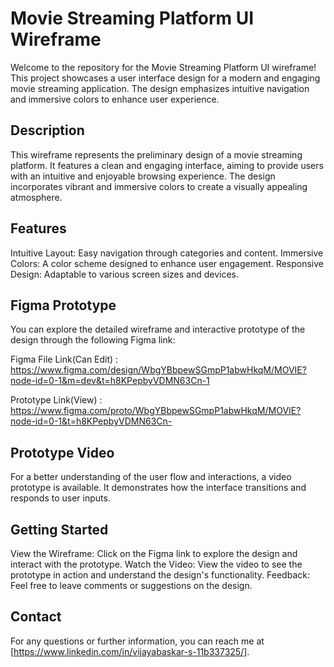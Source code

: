 # Movie Streaming Platform UI Wireframe
 Welcome to the repository for the Movie Streaming Platform UI wireframe! This project showcases a user interface design for a modern and engaging movie streaming application. The design emphasizes intuitive 
 navigation and immersive colors to enhance user experience.
## Description
 This wireframe represents the preliminary design of a movie streaming platform. It features a clean and engaging interface, aiming to provide users with an intuitive and enjoyable browsing experience. The design 
 incorporates vibrant and immersive colors to create a visually appealing atmosphere.
## Features
 Intuitive Layout: Easy navigation through categories and content.
 Immersive Colors: A color scheme designed to enhance user engagement.
 Responsive Design: Adaptable to various screen sizes and devices.
## Figma Prototype
 You can explore the detailed wireframe and interactive prototype of the design through the following Figma link: 
 
 Figma File Link(Can Edit) : https://www.figma.com/design/WbgYBbpewSGmpP1abwHkqM/MOVIE?node-id=0-1&m=dev&t=h8KPepbyVDMN63Cn-1
 
 Prototype Link(View) : https://www.figma.com/proto/WbgYBbpewSGmpP1abwHkqM/MOVIE?node-id=0-1&t=h8KPepbyVDMN63Cn-
 
## Prototype Video
  For a better understanding of the user flow and interactions, a video prototype is available. It demonstrates how the interface transitions and responds to user inputs.
## Getting Started
  View the Wireframe: Click on the Figma link to explore the design and interact with the prototype.
  Watch the Video: View the video to see the prototype in action and understand the design's functionality.
  Feedback: Feel free to leave comments or suggestions on the design.
## Contact
  For any questions or further information, you can reach me at [https://www.linkedin.com/in/vijayabaskar-s-11b337325/].
